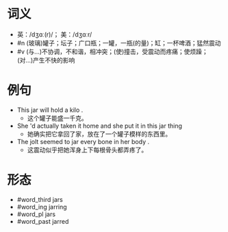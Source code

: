 # 词义
- 英：/dʒɑː(r)/； 美：/dʒɑːr/
- #n (玻璃)罐子；坛子；广口瓶；一罐，一瓶(的量)；缸；一杯啤酒；猛然震动
- #v (与…)不协调，不和谐，相冲突；(使)撞击，受震动而疼痛；使烦躁；(对…)产生不快的影响
# 例句
- This jar will hold a kilo .
	- 这个罐子能盛一千克。
- She 'd actually taken it home and she put it in this jar thing
	- 她确实把它拿回了家，放在了一个罐子模样的东西里。
- The jolt seemed to jar every bone in her body .
	- 这震动似乎把她浑身上下每根骨头都弄疼了。
# 形态
- #word_third jars
- #word_ing jarring
- #word_pl jars
- #word_past jarred
